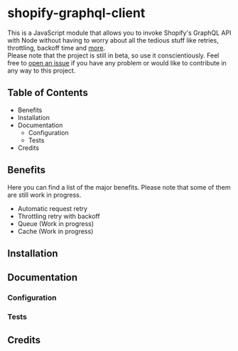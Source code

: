 # shopify-graphql-client
This is a JavaScript module that allows you to invoke Shopify's GraphQL API with Node 
without having to worry about all the tedious stuff like retries, 
throttling, backoff time and [more](#Benefits).<br/>
Please note that the project is still in beta, so use it conscientiously. 
Feel free to [open an issue](https://github.com/andvea/shopify-graphql-client/issues/new) 
if you have any problem or would like to contribute in any way to this project.
## Table of Contents
- Benefits
- Installation
- Documentation
  - Configuration
  - Tests
- Credits
## Benefits
Here you can find a list of the major benefits. Please note that some of them
are still work in progress.
- Automatic request retry
- Throttling retry with backoff
- Queue (Work in progress)
- Cache (Work in progress)
## Installation
## Documentation
### Configuration
### Tests
## Credits